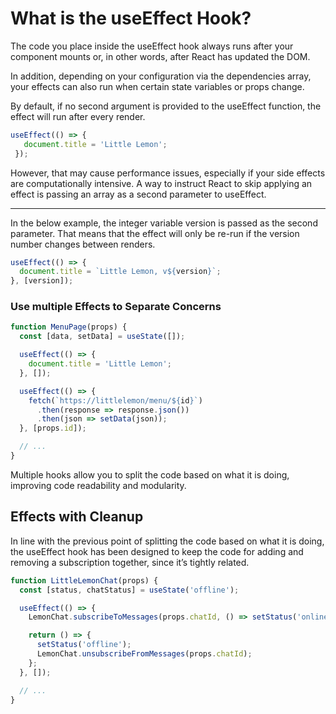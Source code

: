# What is the useEffect Hook?

The code you place inside the useEffect hook always runs after your component mounts or, in other words, after React has updated the DOM.

In addition, depending on your configuration via the dependencies array, your effects can also run when certain state variables or props change. 

By default, if no second argument is provided to the useEffect function, the effect will run after every render.

```Javascript
useEffect(() => { 
   document.title = 'Little Lemon';
 }); 
```
However, that may cause performance issues, especially if your side effects are computationally intensive. A way to instruct React to skip applying an effect is passing an array as a second parameter to useEffect.

<hr>

In the below example, the integer variable version is passed as the second parameter. That means that the effect will only be re-run if the version number changes between renders.

```Javascript
useEffect(() => { 
  document.title = `Little Lemon, v${version}`;
}, [version]);
```

### Use multiple Effects to Separate Concerns

```Javascript
function MenuPage(props) { 
  const [data, setData] = useState([]); 

  useEffect(() => { 
    document.title = 'Little Lemon'; 
  }, []); 

  useEffect(() => { 
    fetch(`https://littlelemon/menu/${id}`) 
      .then(response => response.json()) 
      .then(json => setData(json)); 
  }, [props.id]); 

  // ... 
} 
```
Multiple hooks allow you to split the code based on what it is doing, improving code readability and modularity.

## Effects with Cleanup

In line with the previous point of splitting the code based on what it is doing, the useEffect hook has been designed to keep the code for adding and removing a subscription together, since it’s tightly related. 

```Javascript
function LittleLemonChat(props) { 
  const [status, chatStatus] = useState('offline'); 

  useEffect(() => { 
    LemonChat.subscribeToMessages(props.chatId, () => setStatus('online')) 

    return () => { 
      setStatus('offline'); 
      LemonChat.unsubscribeFromMessages(props.chatId); 
    }; 
  }, []); 

  // ... 
} 
```